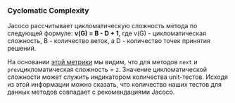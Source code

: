 ### Cyclomatic Complexity

Jacoco рассчитывает цикломатическую сложность метода по следующей формуле:
**v(G) = B - D + 1**, где v(G) - цикломатическая сложность, B - количество веток, а D - количество точек принятия решений.

На основании [этой метрики](https://raw.githubusercontent.com/ks1109b/8.2-Complexity/master/Screenshot_2.jpg) мы видим, что для методов `next` и `prev`цикломатическая сложность = `2`. Значение цикломатической сложности может служить индикатором количества unit-тестов. Исходя из этой информации можно сказать, что количество наших тестов для данных методов совпадает с рекомендациями Jacoco.
